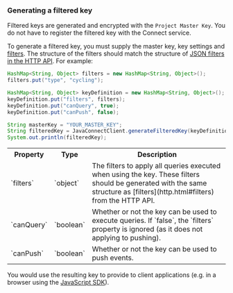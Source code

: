 ### Generating a filtered key

Filtered keys are generated and encrypted with the `Project Master Key`.  You do not have to register the
filtered key with the Connect service.

To generate a filtered key, you must supply the master key, key settings and [filters](http.html#filters).
The structure of the filters should match the structure of [JSON filters in the HTTP API](http.html#filters).
For example:

```java
HashMap<String, Object> filters = new HashMap<String, Object>();
filters.put("type", "cycling");

HashMap<String, Object> keyDefinition = new HashMap<String, Object>();
keyDefinition.put("filters", filters);
keyDefinition.put("canQuery", true);
keyDefinition.put("canPush", false);

String masterKey = "YOUR_MASTER_KEY";
String filteredKey = JavaConnectClient.generateFilteredKey(keyDefinition, masterKey);
System.out.println(filteredKey);
```

<table>
	<tr>
		<th>Property</th>
		<th>Type</th>
		<th>Description</th>
	</tr>
	<tr>
		<td>`filters`</td>
		<td>`object`</td>
		<td>The filters to apply all queries executed when using the key.  These filters should be generated with the same structure as [filters](http.html#filters) from the HTTP API.</td>
	</tr>
	<tr>
		<td>`canQuery`</td>
		<td>`boolean`</td>
		<td>Whether or not the key can be used to execute queries.  If `false`, the `filters` property is ignored (as it does not applying to pushing).</td>
	</tr>
	<tr>
		<td>`canPush`</td>
		<td>`boolean`</td>
		<td>Whether or not the key can be used to push events.</td>
	</tr>
</table>

You would use the resulting key to provide to client applications (e.g. in a browser using the [JavaScript SDK](js.html)).
